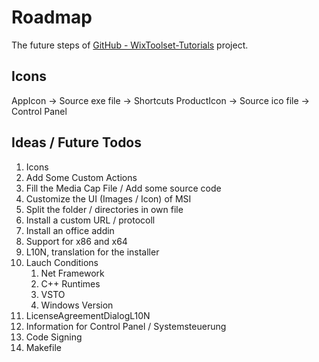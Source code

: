 # Roadmap

The future steps of [GitHub - WixToolset-Tutorials][README] project.

## Icons 
AppIcon -> Source exe file -> Shortcuts
ProductIcon -> Source ico file -> Control Panel

## Ideas / Future Todos

1. Icons
1. Add Some Custom Actions
1. Fill the Media Cap File / Add some source code
1. Customize the UI (Images / Icon) of MSI
1. Split the folder / directories in own file
1. Install a custom URL / protocoll
1. Install an office addin
1. Support for x86 and x64
1. L10N, translation for the installer
1. Lauch Conditions
	1. Net Framework
	1. C++ Runtimes
	1. VSTO
	1. Windows Version
1. LicenseAgreementDialogL10N
1. Information for Control Panel / Systemsteuerung
1. Code Signing
1. Makefile

[README]: ./README.md
